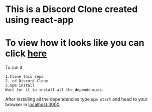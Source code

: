 # This is a Discord Clone created using react-app

# To view how it looks like you can click [here](https://discord-clone-85f09.web.app)

To run it
```
1.Clone this repo
2. cd Discord-Clone
3.npm install
Wait for it to install all the dependencies.
```
After installing all the dependencies type `npm start` and head to your browser in [localhost:3000](http://127.0.0.1:3000)
